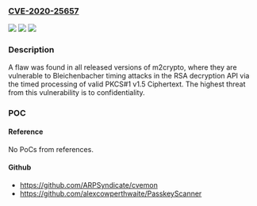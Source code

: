 ### [CVE-2020-25657](https://cve.mitre.org/cgi-bin/cvename.cgi?name=CVE-2020-25657)
![](https://img.shields.io/static/v1?label=Product&message=m2crypto&color=blue)
![](https://img.shields.io/static/v1?label=Version&message=All%20released%20versions%20of%20m2crypto%20&color=brightgreen)
![](https://img.shields.io/static/v1?label=Vulnerability&message=CWE-385&color=brightgreen)

### Description

A flaw was found in all released versions of m2crypto, where they are vulnerable to Bleichenbacher timing attacks in the RSA decryption API via the timed processing of valid PKCS#1 v1.5 Ciphertext. The highest threat from this vulnerability is to confidentiality.

### POC

#### Reference
No PoCs from references.

#### Github
- https://github.com/ARPSyndicate/cvemon
- https://github.com/alexcowperthwaite/PasskeyScanner

